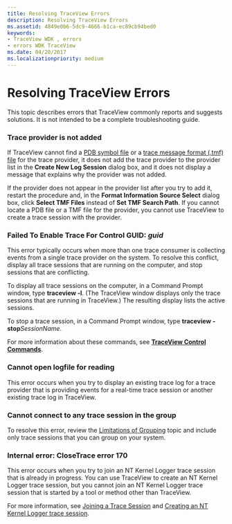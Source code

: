 ```yaml
---
title: Resolving TraceView Errors
description: Resolving TraceView Errors
ms.assetid: 4849e0b6-5dc9-4666-b1ca-ec89cb94bed0
keywords:
- TraceView WDK , errors
- errors WDK TraceView
ms.date: 04/20/2017
ms.localizationpriority: medium
---
```


# Resolving TraceView Errors

This topic describes errors that TraceView commonly reports and suggests solutions. It is not intended to be a complete troubleshooting guide.

### <span id="trace_provider_is_not_added"></span><span id="TRACE_PROVIDER_IS_NOT_ADDED"></span>Trace provider is not added

If TraceView cannot find a [PDB symbol file](pdb-symbol-files.md) or a [trace message format (.tmf) file](trace-message-format-file.md) for the trace provider, it does not add the trace provider to the provider list in the **Create New Log Session** dialog box, and it does not display a message that explains why the provider was not added.

If the provider does not appear in the provider list after you try to add it, restart the procedure and, in the **Format Information Source Select** dialog box, click **Select TMF Files** instead of **Set TMF Search Path**. If you cannot locate a PDB file or a TMF file for the provider, you cannot use TraceView to create a trace session with the provider.

### <span id="failed_to_enable_trace_for_control_guid__guid"></span><span id="FAILED_TO_ENABLE_TRACE_FOR_CONTROL_GUID__GUID"></span>Failed To Enable Trace For Control GUID: *guid*

This error typically occurs when more than one trace consumer is collecting events from a single trace provider on the system. To resolve this conflict, display all trace sessions that are running on the computer, and stop sessions that are conflicting.

To display all trace sessions on the computer, in a Command Prompt window, type **traceview -l**. (The TraceView window displays only the trace sessions that are running in TraceView.) The resulting display lists the active sessions.

To stop a trace session, in a Command Prompt window, type **traceview -stop***SessionName*.

For more information about these commands, see [**TraceView Control Commands**](traceview-control-commands.md).

### <span id="cannot_open_logfile_for_reading"></span><span id="CANNOT_OPEN_LOGFILE_FOR_READING"></span>Cannot open logfile for reading

This error occurs when you try to display an existing trace log for a trace provider that is providing events for a real-time trace session or another existing trace log in TraceView.

### <span id="cannot_connect_to_any_trace_session_in_the_group"></span><span id="CANNOT_CONNECT_TO_ANY_TRACE_SESSION_IN_THE_GROUP"></span>Cannot connect to any trace session in the group

To resolve this error, review the [Limitations of Grouping](limitations-of-grouping.md) topic and include only trace sessions that you can group on your system.

### <span id="internal_error__closetrace_error_170"></span><span id="INTERNAL_ERROR__CLOSETRACE_ERROR_170"></span>Internal error: CloseTrace error 170

This error occurs when you try to join an NT Kernel Logger trace session that is already in progress. You can use TraceView to create an NT Kernel Logger trace session, but you cannot join an NT Kernel Logger trace session that is started by a tool or method other than TraceView.

For more information, see [Joining a Trace Session](joining-a-trace-session.md) and [Creating an NT Kernel Logger trace session](creating-an-nt-kernel-logger-trace-session.md).

